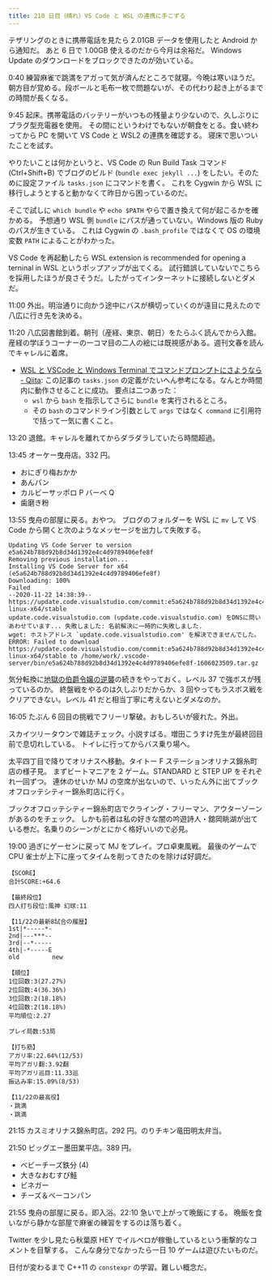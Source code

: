 ```yaml
---
title: 210 日目（晴れ）VS Code と WSL の連携に手こずる
---
```


テザリングのときに携帯電話を見たら 2.01GB データを使用したと Android から通知だ。
あと 6 日で 1.00GB 使えるのだから今月は余裕だ。
Windows Update のダウンロードをブロックできたのが効いている。

0:40 練習麻雀で跳満をアガって気が済んだところで就寝。今晩は寒いほうだ。
朝方目が覚める。段ボールと毛布一枚で問題ないが、その代わり起き上がるまでの時間が長くなる。

9:45 起床。携帯電話のバッテリーがいつもの残量より少ないので、久しぶりにプラグ型充電器を使用。
その間にというわけでもないが朝食をとる。食い終わってから PC を開いて VS Code と WSL2 の連携を確認する。
寝床で思いついたことを試す。

やりたいことは何かというと、VS Code の Run Build Task コマンド (Ctrl+Shift+B) でブログのビルド
(`bundle exec jekyll ...`) をしたい。そのために設定ファイル `tasks.json` にコマンドを書く。
これを Cygwin から WSL に移行しようとすると動かなくて昨日から困っているのだ。

そこで試しに `which bundle` や `echo $PATH` やらで置き換えて何が起こるかを確かめる。
予想通り WSL 側 `bundle` にパスが通っていない。Windows 版の Ruby のパスが生きている。
これは Cygwin の `.bash_profile` ではなくて OS の環境変数 `PATH` によることがわかった。

VS Code を再起動したら WSL extension is recommended for opening a terninal in WSL というポップアップが出てくる。
試行錯誤していないでこちらを採用したほうが良さそうだ。したがってインターネットに接続しないとダメだ。

11:00 外出。明治通りに向かう途中にバスが横切っていくのが遠目に見えたので八広に行き先を決める。

11:20 八広図書館到着。朝刊（産経、東京、朝日）をたらふく読んでから入館。
産経の学ぼうコーナーの一コマ目の二人の絵には既視感がある。週刊文春を読んでキャレルに着席。

* [WSL と VSCode と Windows Terminal でコマンドプロンプトにさようなら - Qiita](https://qiita.com/amay077/items/db83a591f98a39a2c5fe):
  この記事の `tasks.json` の定義がたいへん参考になる。なんとか時間内に動作させることに成功。
  要点は二つあった：
  * `wsl` から `bash` を指示してさらに `bundle` を実行されるところ。
  * その `bash` のコマンドライン引数として `args` ではなく `command` に引用符で括って一気に書くこと。

13:20 退館。キャレルを離れてからダラダラしていたら時間超過。

13:45 オーケー曳舟店。332 円。

* おにぎり梅おかか
* あんパン
* カルビーサッポロ P バーベ Q
* 歯磨き粉

13:55 曳舟の部屋に戻る。おやつ。
ブログのフォルダーを WSL に `mv` して VS Code から開くと次のようなメッセージを出力して失敗する。

```text
Updating VS Code Server to version e5a624b788d92b8d34d1392e4c4d9789406efe8f
Removing previous installation...
Installing VS Code Server for x64 (e5a624b788d92b8d34d1392e4c4d9789406efe8f)
Downloading: 100%
Failed
--2020-11-22 14:38:39--  https://update.code.visualstudio.com/commit:e5a624b788d92b8d34d1392e4c4d9789406efe8f/server-linux-x64/stable
update.code.visualstudio.com (update.code.visualstudio.com) をDNSに問いあわせています... 失敗しました: 名前解決に一時的に失敗しました.
wget: ホストアドレス `update.code.visualstudio.com' を解決できませんでした。
ERROR: Failed to download https://update.code.visualstudio.com/commit:e5a624b788d92b8d34d1392e4c4d9789406efe8f/server-linux-x64/stable to /home/work/.vscode-server/bin/e5a624b788d92b8d34d1392e4c4d9789406efe8f-1606023509.tar.gz
```

気分転換に[地獄の伯爵令嬢の逆襲][bshf20]の続きをやっておく。レベル 37 で強ボスが残っているのか。
終盤戦をやるのは久しぶりだからか、3 回やってもラスボス戦をクリアできない。レベル 41 だと相当丁寧に考えないとダメなのか。

16:05 たぶん 6 回目の挑戦でフリーリ撃破。おもしろいが疲れた。外出。

スカイツリータウンで雑誌チェック。小説すばる。増田こうすけ先生が最終回目前で息切れしている。
トイレに行ってからバス乗り場へ。

太平四丁目で降りてオリナスへ移動。タイトー F ステーションオリナス錦糸町店の様子見。
まずビートマニアを 2 ゲーム。STANDARD と STEP UP をそれぞれ一回ずつ。
連休のせいか MJ の空席が出ないので、いったん外に出てブックオフロッテシティー錦糸町店に行く。

ブックオフロッテシティー錦糸町店でクライング・フリーマン、アウターゾーンがあるのをチェック。
しかも前者は私の好きな闇の吟遊詩人・舘岡眺湖が出ている巻だ。名乗りのシーンがとにかく格好いいので必見。

19:00 過ぎにゲーセンに戻って MJ をプレイ。プロ卓東風戦。
最後のゲームで CPU 雀士が上下に座ってタイムを削ってきたのを除けば好調だ。

```text
【SCORE】
合計SCORE:+64.6

【最終段位】
四人打ち段位:風神 幻球:11

【11/22の最新8試合の履歴】
1st|*-----*-
2nd|---***--
3rd|--*-----
4th|-*-----E
old         new

【順位】
1位回数:3(27.27%)
2位回数:4(36.36%)
3位回数:2(18.18%)
4位回数:2(18.18%)
平均順位:2.27

プレイ局数:53局

【打ち筋】
アガリ率:22.64%(12/53)
平均アガリ翻:3.92翻
平均アガリ巡目:11.33巡
振込み率:15.09%(8/53)

【11/22の最高役】
・跳満
・跳満
```

21:15 カスミオリナス錦糸町店。292 円。のりチキン竜田明太弁当。

21:50 ビッグエー墨田業平店。389 円。

* ベビーチーズ鉄分 (4)
* 大きなおむすび鮭
* ビネガー
* チーズ＆ベーコンパン

21:55 曳舟の部屋に戻る。即入浴。22:10 急いで上がって晩飯にする。
晩飯を食いながら静かな部屋で麻雀の練習をするのは落ち着く。

Twitter を少し見たら秋葉原 HEY でイルベロが稼働しているという衝撃的なコメントを目撃する。
こんな身分でなかったら一日 10 ゲームは遊びたいものだ。

日付が変わるまで C++11 の ``constexpr`` の学習。難しい概念だ。

[bshf20]: https://wodifes.net/game/show/412
